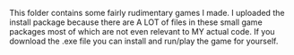 This folder contains some fairly rudimentary games I made. I uploaded the install package because there are A LOT of files in these small game packages most of which are not even relevant to MY actual code. If you download the .exe file you can install and run/play the game for yourself.

